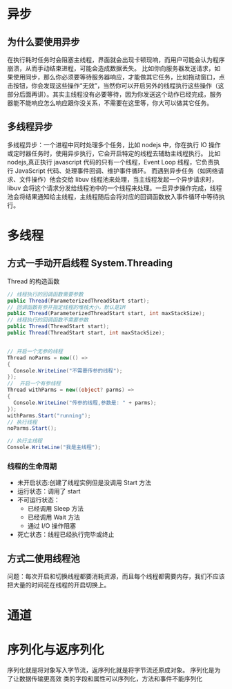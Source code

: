 # 异步

## 为什么要使用异步

在执行耗时任务时会阻塞主线程，界面就会出现卡顿现响，而用户可能会认为程序崩溃，从而手动结束进程，可能会造成数据丢失。
比如你向服务器发送请求，如果使用同步，那么你必须要等待服务器响应，才能做其它任务，比如拖动窗口，点击按钮，你会发现这些操作“无效”，当然你可以开启另外的线程执行这些操作（这部分后面再讲）。其实主线程没有必要等待，因为你发送这个动作已经完成，服务器能不能响应怎么响应跟你没关系，不需要在这里等，你大可以做其它任务。

## 多线程异步

多线程异步：一个进程中同时处理多个任务，比如 nodejs 中，你在执行 IO 操作或定时器任务时，使用异步执行，它会开启特定的线程去辅助主线程执行。
比如 nodejs,真正执行 javascript 代码的只有一个线程，Event Loop 线程，它负责执行 JavaScript 代码、处理事件回调、维护事件循环。
而遇到异步任务（如网络请求、文件操作）他会交给 libuv 线程池来处理，当主线程发起一个异步请求时，libuv 会将这个请求分发给线程池中的一个线程来处理。一旦异步操作完成，线程池会将结果通知给主线程，主线程随后会将对应的回调函数放入事件循环中等待执行。

# 多线程

## 方式一手动开启线程 System.Threading

Thread 的构造函数

```cs
// 线程执行的回调函数需要参数
public Thread(ParameterizedThreadStart start);
// 回调函数有参并指定线程的堆栈大小，默认是1M
public Thread(ParameterizedThreadStart start, int maxStackSize);
// 线程执行的回调函数不需要参数
public Thread(ThreadStart start);
public Thread(ThreadStart start, int maxStackSize);
```

```cs

// 开启一个无参的线程
Thread noParms = new(() =>
{
  Console.WriteLine("不需要传参的线程");
});
//  开启一个有参线程
Thread withParms = new((object? parms) =>
{
  Console.WriteLine("传参的线程,参数是: " + parms);
});
withParms.Start("running");
// 执行线程
noParms.Start();

// 执行主线程
Console.WriteLine("我是主线程");
```

### 线程的生命周期

- 未开启状态:创建了线程实例但是没调用 Start 方法
- 运行状态：调用了 start
- 不可运行状态：
  - 已经调用 Sleep 方法
  - 已经调用 Wait 方法
  - 通过 I/O 操作阻塞
- 死亡状态：线程已经执行完毕或终止

## 方式二使用线程池

问题：每次开启和切换线程都要消耗资源，而且每个线程都需要内存，我们不应该把大量的时间花在线程的开启切换上。

# 通道

# 序列化与返序列化

序列化就是将对象写入字节流，返序列化就是将字节流还原成对象。
序列化是为了让数据传输更高效
类的字段和属性可以序列化，方法和事件不能序列化
